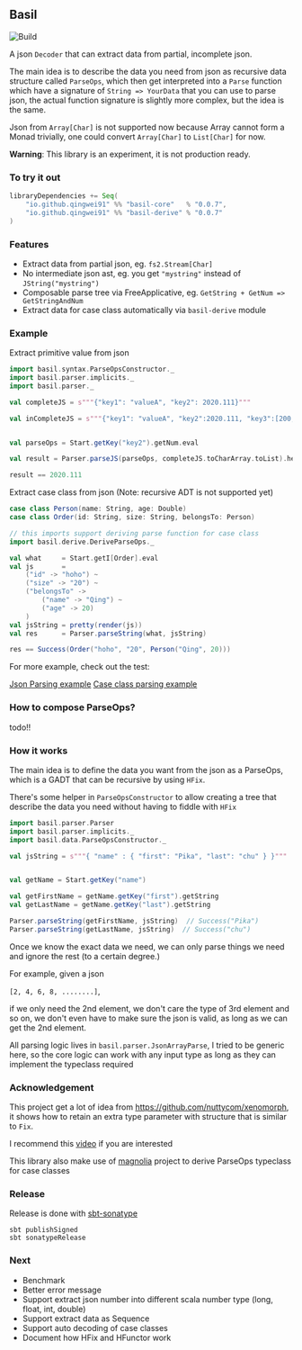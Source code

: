 ## Basil

![Build](https://travis-ci.org/qingwei91/basil.svg?branch=master)

A json `Decoder` that can extract data from partial, incomplete json.

The main idea is to describe the data you need from json as recursive data structure called `ParseOps`, which then get interpreted into a `Parse` function which have a signature of `String => YourData` that you can use to parse json, the actual function signature is slightly more complex, but the idea is the same.

Json from `Array[Char]` is not supported now because Array cannot form a Monad trivially, one could convert `Array[Char]` to `List[Char]` for now.

**Warning**: This library is an experiment, it is not production ready.

### To try it out

```scala
libraryDependencies += Seq(
    "io.github.qingwei91" %% "basil-core"   % "0.0.7",
    "io.github.qingwei91" %% "basil-derive" % "0.0.7"
)
```

### Features

* Extract data from partial json, eg. `fs2.Stream[Char]`
* No intermediate json ast, eg. you get `"mystring"` instead of `JString("mystring")`
* Composable parse tree via FreeApplicative, eg. `GetString + GetNum => GetStringAndNum`
* Extract data for case class automatically via `basil-derive` module


### Example

Extract primitive value from json
```scala
import basil.syntax.ParseOpsConstructor._
import basil.parser.implicits._
import basil.parser._

val completeJS = s"""{"key1": "valueA", "key2": 2020.111}"""

val inCompleteJS = s"""{"key1": "valueA", "key2":2020.111, "key3":[200,]}"""


val parseOps = Start.getKey("key2").getNum.eval

val result = Parser.parseJS(parseOps, completeJS.toCharArray.toList).head.map(_._1)

result == 2020.111

```

Extract case class from json
(Note: recursive ADT is not supported yet)
```scala
case class Person(name: String, age: Double)
case class Order(id: String, size: String, belongsTo: Person)

// this imports support deriving parse function for case class
import basil.derive.DeriveParseOps._

val what     = Start.getI[Order].eval
val js       =
    ("id" -> "hoho") ~
    ("size" -> "20") ~
    ("belongsTo" ->
        ("name" -> "Qing") ~
        ("age" -> 20)
    )
val jsString = pretty(render(js))
val res      = Parser.parseString(what, jsString)

res == Success(Order("hoho", "20", Person("Qing", 20)))
```

For more example, check out the test:

[Json Parsing example](./core/src/test/scala/basil/parser/ParseSpec.scala)
[Case class parsing example](./derive/src/test/scala/basil/derive/DeriveParseSpec.scala)

### How to compose ParseOps?

todo!!

### How it works

The main idea is to define the data you want from the json as a ParseOps, which is a GADT that can be recursive by using `HFix`.

There's some helper in `ParseOpsConstructor` to allow creating a tree that describe the data you need without having to fiddle with `HFix`

```scala
import basil.parser.Parser
import basil.parser.implicits._
import basil.data.ParseOpsConstructor._

val jsString = s"""{ "name" : { "first": "Pika", "last": "chu" } }"""


val getName = Start.getKey("name")

val getFirstName = getName.getKey("first").getString
val getLastName = getName.getKey("last").getString

Parser.parseString(getFirstName, jsString)  // Success("Pika")
Parser.parseString(getLastName, jsString)  // Success("chu")
```

Once we know the exact data we need, we can only parse things we need and ignore the rest (to a certain degree.)

For example, given a json

`[2, 4, 6, 8, ........]`,

if we only need the 2nd element, we don't care the type of 3rd element and so on, we don't even have to make sure the json is valid, as long as we can get the 2nd element.

All parsing logic lives in `basil.parser.JsonArrayParse`, I tried to be generic here, so the core logic can work with any input type as long as they can implement the typeclass required

### Acknowledgement

This project get a lot of idea from https://github.com/nuttycom/xenomorph, it shows how to retain an extra type parameter with structure that is similar to `Fix`.

I recommend this [video](https://www.youtube.com/watch?v=oRLkb6mqvVM) if you are interested

This library also make use of [magnolia](https://github.com/propensive/magnolia) project to derive ParseOps typeclass for case classes

### Release

Release is done with [sbt-sonatype](https://github.com/xerial/sbt-sonatype)

```
sbt publishSigned
sbt sonatypeRelease
```

### Next

* Benchmark
* Better error message
* Support extract json number into different scala number type (long, float, int, double)
* Support extract data as Sequence
* Support auto decoding of case classes
* Document how HFix and HFunctor work
